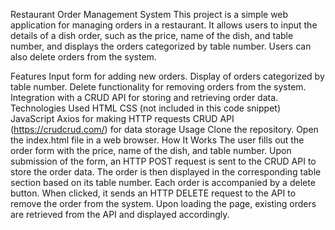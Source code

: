 Restaurant Order Management System
This project is a simple web application for managing orders in a restaurant. It allows users to input the details of a dish order, such as the price, name of the dish, and table number, and displays the orders categorized by table number. Users can also delete orders from the system.

Features
Input form for adding new orders.
Display of orders categorized by table number.
Delete functionality for removing orders from the system.
Integration with a CRUD API for storing and retrieving order data.
Technologies Used
HTML
CSS (not included in this code snippet)
JavaScript
Axios for making HTTP requests
CRUD API (https://crudcrud.com/) for data storage
Usage
Clone the repository.
Open the index.html file in a web browser.
How It Works
The user fills out the order form with the price, name of the dish, and table number.
Upon submission of the form, an HTTP POST request is sent to the CRUD API to store the order data.
The order is then displayed in the corresponding table section based on its table number.
Each order is accompanied by a delete button. When clicked, it sends an HTTP DELETE request to the API to remove the order from the system.
Upon loading the page, existing orders are retrieved from the API and displayed accordingly.
